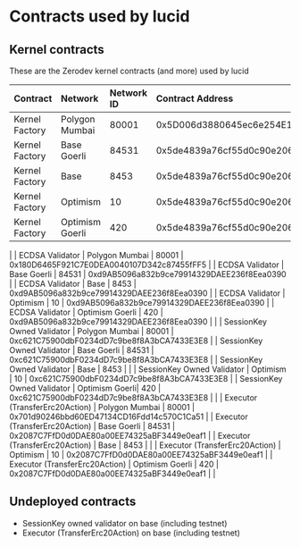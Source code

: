 # Contracts used by lucid

## Kernel contracts

These are the Zerodev kernel contracts (and more) used by lucid

| Contract | Network | Network ID | Contract Address |
| :--- | :--- | :--- | :--- |
| Kernel Factory | Polygon Mumbai | 80001 | 0x5D006d3880645ec6e254E18C1F879DAC9Dd71A39 |
| Kernel Factory | Base Goerli | 84531 | 0x5de4839a76cf55d0c90e2061ef4386d962E15ae3 |
| Kernel Factory | Base | 8453 | 0x5de4839a76cf55d0c90e2061ef4386d962E15ae3 |
| Kernel Factory | Optimism | 10 | 0x5de4839a76cf55d0c90e2061ef4386d962E15ae3 |
| Kernel Factory | Optimism Goerli | 420 | 0x5de4839a76cf55d0c90e2061ef4386d962E15ae3 |
|
| ECDSA Validator | Polygon Mumbai | 80001 | 0x180D6465F921C7E0DEA0040107D342c87455fFF5 |
| ECDSA Validator | Base Goerli | 84531 | 0xd9AB5096a832b9ce79914329DAEE236f8Eea0390 |
| ECDSA Validator | Base | 8453 | 0xd9AB5096a832b9ce79914329DAEE236f8Eea0390 |
| ECDSA Validator | Optimism | 10 | 0xd9AB5096a832b9ce79914329DAEE236f8Eea0390 |
| ECDSA Validator | Optimism Goerli | 420 | 0xd9AB5096a832b9ce79914329DAEE236f8Eea0390 |
|
| SessionKey Owned Validator | Polygon Mumbai | 80001 | 0xc621C75900dbF0234dD7c9be8f8A3bCA7433E3E8 |
| SessionKey Owned Validator | Base Goerli | 84531 | 0xc621C75900dbF0234dD7c9be8f8A3bCA7433E3E8 |
| SessionKey Owned Validator | Base | 8453 | |
| SessionKey Owned Validator | Optimism | 10 | 0xc621C75900dbF0234dD7c9be8f8A3bCA7433E3E8 |
| SessionKey Owned Validator | Optimism Goerli| 420 | 0xc621C75900dbF0234dD7c9be8f8A3bCA7433E3E8 |
|
| Executor (TransferErc20Action) | Polygon Mumbai | 80001 | 0x701d90246bbd60ED47134CD16Fdd14c570C1Ca51 |
| Executor (TransferErc20Action) | Base Goerli | 84531 | 0x2087C7FfD0d0DAE80a00EE74325aBF3449e0eaf1 |
| Executor (TransferErc20Action) | Base | 8453 | |
| Executor (TransferErc20Action) | Optimism | 10 | 0x2087C7FfD0d0DAE80a00EE74325aBF3449e0eaf1 |
| Executor (TransferErc20Action) | Optimism Goerli | 420 | 0x2087C7FfD0d0DAE80a00EE74325aBF3449e0eaf1 |
|

## Undeployed contracts

- SessionKey owned validator on base (including testnet)
- Executor (TransferErc20Action) on base (including testnet)
